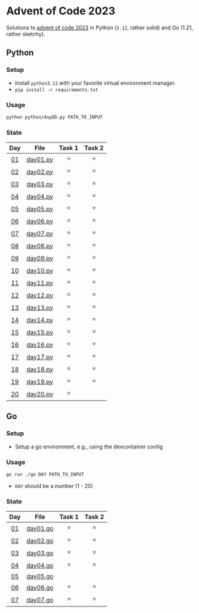 # Advent of Code 2023

Solutions to [advent of code 2023](https://adventofcode.com/2023) in Python (`3.12`, rather solid) and Go (1.21, rather sketchy).

## Python

### Setup

- Install `python3.12` with your favorite virtual environment manager.
- `pip install -r requirements.txt`

### Usage

```sh
python python/dayDD.py PATH_TO_INPUT
```
### State

|Day|File| Task 1 | Task 2 |
|:---:|:---:|:---:|:---:|
| [01](https://adventofcode.com/2023/day/1)|[day01.py](./python/day01.py)| ⭐ | ⭐|
| [02](https://adventofcode.com/2023/day/2)|[day02.py](./python/day02.py)| ⭐ | ⭐|
| [03](https://adventofcode.com/2023/day/3)|[day03.py](./python/day03.py)| ⭐ | ⭐|
| [04](https://adventofcode.com/2023/day/4)|[day04.py](./python/day04.py)| ⭐ | ⭐|
| [05](https://adventofcode.com/2023/day/5)|[day05.py](./python/day05.py)| ⭐ | ⭐|
| [06](https://adventofcode.com/2023/day/6)|[day06.py](./python/day06.py)| ⭐ | ⭐|
| [07](https://adventofcode.com/2023/day/7)|[day07.py](./python/day07.py)| ⭐ | ⭐|
| [08](https://adventofcode.com/2023/day/8)|[day08.py](./python/day08.py)| ⭐ | ⭐|
| [09](https://adventofcode.com/2023/day/9)|[day09.py](./python/day09.py)| ⭐ | ⭐|
| [10](https://adventofcode.com/2023/day/10)|[day10.py](./python/day10.py)| ⭐ | ⭐|
| [11](https://adventofcode.com/2023/day/11)|[day11.py](./python/day11.py)| ⭐ | ⭐|
| [12](https://adventofcode.com/2023/day/12)|[day12.py](./python/day12.py)| ⭐ | ⭐|
| [13](https://adventofcode.com/2023/day/13)|[day13.py](./python/day13.py)| ⭐ | ⭐|
| [14](https://adventofcode.com/2023/day/14)|[day14.py](./python/day14.py)| ⭐ | ⭐|
| [15](https://adventofcode.com/2023/day/15)|[day15.py](./python/day15.py)| ⭐ | ⭐|
| [16](https://adventofcode.com/2023/day/16)|[day16.py](./python/day16.py)| ⭐ | ⭐|
| [17](https://adventofcode.com/2023/day/17)|[day17.py](./python/day17.py)| ⭐ | ⭐|
| [18](https://adventofcode.com/2023/day/18)|[day18.py](./python/day18.py)| ⭐ | ⭐|
| [19](https://adventofcode.com/2023/day/19)|[day19.py](./python/day19.py)| ⭐ | ⭐|
| [20](https://adventofcode.com/2023/day/20)|[day20.py](./python/day20.py)| ⭐ | |

## Go

### Setup

- Setup a go environment, e.g., using the devcontainer config

### Usage

```sh
go run ./go DAY PATH_TO_INPUT
```
- `DAY` should be a number (1 - 25)
### State

|Day|File| Task 1 | Task 2 |
|:---:|:---:|:---:|:---:|
| [01](https://adventofcode.com/2023/day/1)|[day01.go](./go/day01.go)| ⭐ | ⭐|
| [02](https://adventofcode.com/2023/day/2)|[day02.go](./go/day02.go)| ⭐ | ⭐|
| [03](https://adventofcode.com/2023/day/3)|[day03.go](./go/day03.go)| ⭐ | ⭐|
| [04](https://adventofcode.com/2023/day/4)|[day04.go](./go/day04.go)| ⭐ | ⭐|
| [05](https://adventofcode.com/2023/day/5)|[day05.go](./go/day05.go)|  | |
| [06](https://adventofcode.com/2023/day/6)|[day06.go](./go/day06.go)| ⭐ | ⭐|
| [07](https://adventofcode.com/2023/day/7)|[day07.go](./go/day07.go)| ⭐ | ⭐|
